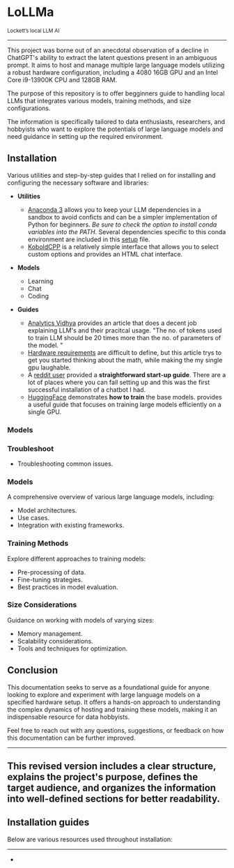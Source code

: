 # LoLLMa 
$^{\text{ Lockett's local LLM AI}}$

---

This project was borne out of an anecdotal observation of a decline in ChatGPT's ability to extract the latent questions present in an ambiguous prompt. It aims to host and manage multiple large language models utilizing a robust hardware configuration, including a 4080 16GB GPU and an Intel Core i9-13900K CPU and 128GB RAM. 

The purpose of this repository is to offer begginners guide to handling local LLMs that integrates various models, training methods, and size configurations.

The information is specifically tailored to data enthusiasts, researchers, and hobbyists who want to explore the potentials of large language models and need guidance in setting up the required environment.


##  Installation 

Various utilities and step-by-step guides that I relied on for installing and configuring the necessary software and libraries:

* **Utilities**
  * [Anaconda 3](https://www.anaconda.com/download) allows you to keep your LLM dependencies in a sandbox to avoid conficts and can be a simpler implementation of Python for beginners. _Be sure to check the option to install conda variables into the PATH_. Several dependencies specific to this conda environment are included in this [setup](./environment.yml) file.
  * [KoboldCPP](https://github.com/LostRuins/koboldcpp) is a relatively simple interface that allows you to select custom options and provides an HTML chat interface.
* **Models**
    * Learning
    * Chat
    * Coding

* **Guides**
  * [Analytics Vidhya](https://www.analyticsvidhya.com/blog/2023/07/build-your-own-large-language-models/) provides an article that does a decent job explaining LLM's and their pracitcal usage. "The no. of tokens used to train LLM should be 20 times more than the no. of parameters of the model. "
  * [Hardware requirements](https://blog.eleuther.ai/transformer-math/) are difficult to define, but this article trys to get you started thinking about the math, while making the my single gpu laughable.
  * A [reddit user](https://www.reddit.com/r/singularity/comments/144th3k/incredibly_simple_guide_to_run_language_models/) provided a **straightforward start-up guide**. There are a lot of places where you can fail setting up and this was the first successful installation of a chatbot I had.
  * [HuggingFace](https://huggingface.co/docs/transformers/perf_train_gpu_one#anatomy-of-models-memory) demonstrates **how to train** the base models. provides a useful guide that focuses on training large models efficiently on a single GPU.



### Models
### Troubleshoot
- Troubleshooting common issues.

### Models

A comprehensive overview of various large language models, including:

- Model architectures.
- Use cases.
- Integration with existing frameworks.

### Training Methods

Explore different approaches to training models:

- Pre-processing of data.
- Fine-tuning strategies.
- Best practices in model evaluation.

### Size Considerations

Guidance on working with models of varying sizes:

- Memory management.
- Scalability considerations.
- Tools and techniques for optimization.

## Conclusion

This documentation seeks to serve as a foundational guide for anyone looking to explore and experiment with large language models on a specified hardware setup. It offers a hands-on approach to understanding the complex dynamics of hosting and training these models, making it an indispensable resource for data hobbyists.

Feel free to reach out with any questions, suggestions, or feedback on how this documentation can be further improved.

---

This revised version includes a clear structure, explains the project's purpose, defines the target audience, and organizes the information into well-defined sections for better readability.
---

## Installation guides

Below are various resources used throughout installation:


** **


*



